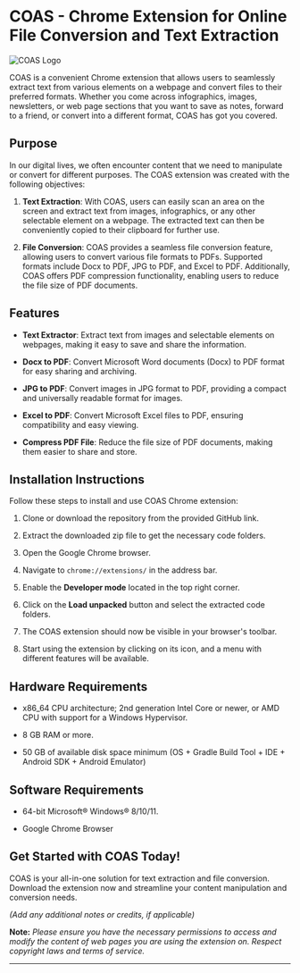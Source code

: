 # COAS - Chrome Extension for Online File Conversion and Text Extraction

![COAS Logo](https://user-images.githubusercontent.com/128959442/258881919-26b37d8a-4e6c-4d77-8fc7-0ca3eab73ad3.png)

COAS is a convenient Chrome extension that allows users to seamlessly extract text from various elements on a webpage and convert files to their preferred formats. Whether you come across infographics, images, newsletters, or web page sections that you want to save as notes, forward to a friend, or convert into a different format, COAS has got you covered.

## Purpose

In our digital lives, we often encounter content that we need to manipulate or convert for different purposes. The COAS extension was created with the following objectives:

1. **Text Extraction**: With COAS, users can easily scan an area on the screen and extract text from images, infographics, or any other selectable element on a webpage. The extracted text can then be conveniently copied to their clipboard for further use.

2. **File Conversion**: COAS provides a seamless file conversion feature, allowing users to convert various file formats to PDFs. Supported formats include Docx to PDF, JPG to PDF, and Excel to PDF. Additionally, COAS offers PDF compression functionality, enabling users to reduce the file size of PDF documents.

## Features

- **Text Extractor**: Extract text from images and selectable elements on webpages, making it easy to save and share the information.

- **Docx to PDF**: Convert Microsoft Word documents (Docx) to PDF format for easy sharing and archiving.

- **JPG to PDF**: Convert images in JPG format to PDF, providing a compact and universally readable format for images.

- **Excel to PDF**: Convert Microsoft Excel files to PDF, ensuring compatibility and easy viewing.

- **Compress PDF File**: Reduce the file size of PDF documents, making them easier to share and store.

## Installation Instructions

Follow these steps to install and use COAS Chrome extension:

1. Clone or download the repository from the provided GitHub link.

2. Extract the downloaded zip file to get the necessary code folders.

3. Open the Google Chrome browser.

4. Navigate to `chrome://extensions/` in the address bar.

5. Enable the **Developer mode** located in the top right corner.

6. Click on the **Load unpacked** button and select the extracted code folders.

7. The COAS extension should now be visible in your browser's toolbar.

8. Start using the extension by clicking on its icon, and a menu with different features will be available.

## Hardware Requirements

- x86_64 CPU architecture; 2nd generation Intel Core or newer, or AMD CPU with support for a Windows Hypervisor.

- 8 GB RAM or more.

- 50 GB of available disk space minimum (OS + Gradle Build Tool + IDE + Android SDK + Android Emulator)

## Software Requirements

- 64-bit Microsoft® Windows® 8/10/11.

- Google Chrome Browser

## Get Started with COAS Today!

COAS is your all-in-one solution for text extraction and file conversion. Download the extension now and streamline your content manipulation and conversion needs.

_(Add any additional notes or credits, if applicable)_

**Note:** _Please ensure you have the necessary permissions to access and modify the content of web pages you are using the extension on. Respect copyright laws and terms of service._

---
